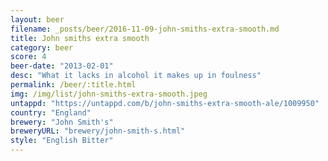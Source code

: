 ```yaml
---
layout: beer
filename: _posts/beer/2016-11-09-john-smiths-extra-smooth.md
title: John smiths extra smooth
category: beer
score: 4
beer-date: "2013-02-01"
desc: "What it lacks in alcohol it makes up in foulness"
permalink: /beer/:title.html
img: /img/list/john-smiths-extra-smooth.jpeg
untappd: "https://untappd.com/b/john-smiths-extra-smooth-ale/1009950"
country: "England"
brewery: "John Smith's"
breweryURL: "brewery/john-smith-s.html"
style: "English Bitter"
---
```


